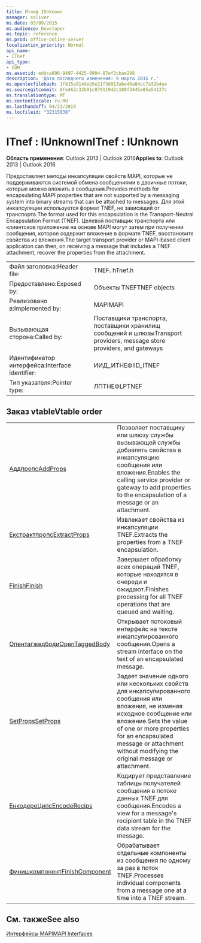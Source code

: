 ```yaml
---
title: Итнеф IUnknown
manager: soliver
ms.date: 03/09/2015
ms.audience: Developer
ms.topic: reference
ms.prod: office-online-server
localization_priority: Normal
api_name:
- ITnef
api_type:
- COM
ms.assetid: eddca896-9497-4425-9904-87ef3cbae298
description: 'Дата последнего изменения: 9 марта 2015 г.'
ms.openlocfilehash: 1f815a914deb5e21f3d913abe46a84cc7a32b4ee
ms.sourcegitcommit: 8fe462c32b91c87911942c188f3445e85a54137c
ms.translationtype: MT
ms.contentlocale: ru-RU
ms.lasthandoff: 04/23/2019
ms.locfileid: "32315038"
---
```

# <a name="itnef--iunknown"></a><span data-ttu-id="bead3-103">ITnef : IUnknown</span><span class="sxs-lookup"><span data-stu-id="bead3-103">ITnef : IUnknown</span></span>

  
  
<span data-ttu-id="bead3-104">**Область применения**: Outlook 2013 | Outlook 2016</span><span class="sxs-lookup"><span data-stu-id="bead3-104">**Applies to**: Outlook 2013 | Outlook 2016</span></span> 
  
<span data-ttu-id="bead3-105">Предоставляет методы инкапсуляции свойств MAPI, которые не поддерживаются системой обмена сообщениями в двоичные потоки, которые можно вложить в сообщения.</span><span class="sxs-lookup"><span data-stu-id="bead3-105">Provides methods for encapsulating MAPI properties that are not supported by a messaging system into binary streams that can be attached to messages.</span></span> <span data-ttu-id="bead3-106">Для этой инкапсуляции используется формат TNEF, не зависящий от транспорта.</span><span class="sxs-lookup"><span data-stu-id="bead3-106">The format used for this encapsulation is the Transport-Neutral Encapsulation Format (TNEF).</span></span> <span data-ttu-id="bead3-107">Целевой поставщик транспорта или клиентское приложение на основе MAPI могут затем при получении сообщения, которое содержит вложение в формате TNEF, восстановите свойства из вложения.</span><span class="sxs-lookup"><span data-stu-id="bead3-107">The target transport provider or MAPI-based client application can then, on receiving a message that includes a TNEF attachment, recover the properties from the attachment.</span></span>
  
|||
|:-----|:-----|
|<span data-ttu-id="bead3-108">Файл заголовка:</span><span class="sxs-lookup"><span data-stu-id="bead3-108">Header file:</span></span>  <br/> |<span data-ttu-id="bead3-109">TNEF. h</span><span class="sxs-lookup"><span data-stu-id="bead3-109">Tnef.h</span></span>  <br/> |
|<span data-ttu-id="bead3-110">Предоставлено:</span><span class="sxs-lookup"><span data-stu-id="bead3-110">Exposed by:</span></span>  <br/> |<span data-ttu-id="bead3-111">Объекты TNEF</span><span class="sxs-lookup"><span data-stu-id="bead3-111">TNEF objects</span></span>  <br/> |
|<span data-ttu-id="bead3-112">Реализовано в:</span><span class="sxs-lookup"><span data-stu-id="bead3-112">Implemented by:</span></span>  <br/> |<span data-ttu-id="bead3-113">MAPI</span><span class="sxs-lookup"><span data-stu-id="bead3-113">MAPI</span></span>  <br/> |
|<span data-ttu-id="bead3-114">Вызывающая сторона:</span><span class="sxs-lookup"><span data-stu-id="bead3-114">Called by:</span></span>  <br/> |<span data-ttu-id="bead3-115">Поставщики транспорта, поставщики хранилищ сообщений и шлюзы</span><span class="sxs-lookup"><span data-stu-id="bead3-115">Transport providers, message store providers, and gateways</span></span>  <br/> |
|<span data-ttu-id="bead3-116">Идентификатор интерфейса:</span><span class="sxs-lookup"><span data-stu-id="bead3-116">Interface identifier:</span></span>  <br/> |<span data-ttu-id="bead3-117">ИИД_ИТНЕФ</span><span class="sxs-lookup"><span data-stu-id="bead3-117">IID_ITNEF</span></span>  <br/> |
|<span data-ttu-id="bead3-118">Тип указателя:</span><span class="sxs-lookup"><span data-stu-id="bead3-118">Pointer type:</span></span>  <br/> |<span data-ttu-id="bead3-119">ЛПТНЕФ</span><span class="sxs-lookup"><span data-stu-id="bead3-119">LPTNEF</span></span>  <br/> |
   
## <a name="vtable-order"></a><span data-ttu-id="bead3-120">Заказ vtable</span><span class="sxs-lookup"><span data-stu-id="bead3-120">Vtable order</span></span>

|||
|:-----|:-----|
|[<span data-ttu-id="bead3-121">Аддпропс</span><span class="sxs-lookup"><span data-stu-id="bead3-121">AddProps</span></span>](itnef-addprops.md) <br/> |<span data-ttu-id="bead3-122">Позволяет поставщику или шлюзу службы вызывающей службы добавлять свойства в инкапсуляцию сообщения или вложения.</span><span class="sxs-lookup"><span data-stu-id="bead3-122">Enables the calling service provider or gateway to add properties to the encapsulation of a message or an attachment.</span></span>  <br/> |
|[<span data-ttu-id="bead3-123">Екстрактпропс</span><span class="sxs-lookup"><span data-stu-id="bead3-123">ExtractProps</span></span>](itnef-extractprops.md) <br/> |<span data-ttu-id="bead3-124">Извлекает свойства из инкапсуляции TNEF.</span><span class="sxs-lookup"><span data-stu-id="bead3-124">Extracts the properties from a TNEF encapsulation.</span></span>  <br/> |
|[<span data-ttu-id="bead3-125">Finish</span><span class="sxs-lookup"><span data-stu-id="bead3-125">Finish</span></span>](itnef-finish.md) <br/> |<span data-ttu-id="bead3-126">Завершает обработку всех операций TNEF, которые находятся в очереди и ожидают.</span><span class="sxs-lookup"><span data-stu-id="bead3-126">Finishes processing for all TNEF operations that are queued and waiting.</span></span>  <br/> |
|[<span data-ttu-id="bead3-127">Опентагжедбоди</span><span class="sxs-lookup"><span data-stu-id="bead3-127">OpenTaggedBody</span></span>](itnef-opentaggedbody.md) <br/> |<span data-ttu-id="bead3-128">Открывает потоковый интерфейс на тексте инкапсулированного сообщения.</span><span class="sxs-lookup"><span data-stu-id="bead3-128">Opens a stream interface on the text of an encapsulated message.</span></span>  <br/> |
|[<span data-ttu-id="bead3-129">SetProps</span><span class="sxs-lookup"><span data-stu-id="bead3-129">SetProps</span></span>](itnef-setprops.md) <br/> |<span data-ttu-id="bead3-130">Задает значение одного или нескольких свойств для инкапсулированного сообщения или вложения, не изменяя исходное сообщение или вложение.</span><span class="sxs-lookup"><span data-stu-id="bead3-130">Sets the value of one or more properties for an encapsulated message or attachment without modifying the original message or attachment.</span></span>  <br/> |
|[<span data-ttu-id="bead3-131">ЕнкодереЦипс</span><span class="sxs-lookup"><span data-stu-id="bead3-131">EncodeRecips</span></span>](itnef-encoderecips.md) <br/> |<span data-ttu-id="bead3-132">Кодирует представление таблицы получателей сообщения в потоке данных TNEF для сообщения.</span><span class="sxs-lookup"><span data-stu-id="bead3-132">Encodes a view for a message's recipient table in the TNEF data stream for the message.</span></span>  <br/> |
|[<span data-ttu-id="bead3-133">Финишкомпонент</span><span class="sxs-lookup"><span data-stu-id="bead3-133">FinishComponent</span></span>](itnef-finishcomponent.md) <br/> |<span data-ttu-id="bead3-134">Обрабатывает отдельные компоненты из сообщения по одному за раз в поток TNEF.</span><span class="sxs-lookup"><span data-stu-id="bead3-134">Processes individual components from a message one at a time into a TNEF stream.</span></span>  <br/> |
   
## <a name="see-also"></a><span data-ttu-id="bead3-135">См. также</span><span class="sxs-lookup"><span data-stu-id="bead3-135">See also</span></span>



[<span data-ttu-id="bead3-136">Интерфейсы MAPI</span><span class="sxs-lookup"><span data-stu-id="bead3-136">MAPI Interfaces</span></span>](mapi-interfaces.md)

